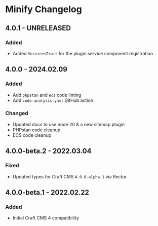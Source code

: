 # Minify Changelog

## 4.0.1 - UNRELEASED
### Added
* Added `ServicesTrait` for the plugin service component registration

## 4.0.0 - 2024.02.09
### Added
* Add `phpstan` and `ecs` code linting
* Add `code-analysis.yaml` GitHub action

### Changed
* Updated docs to use node 20 & a new sitemap plugin
* PHPstan code cleanup
* ECS code cleanup

## 4.0.0-beta.2 - 2022.03.04
### Fixed
* Updated types for Craft CMS `4.0.0-alpha.1` via Rector

## 4.0.0-beta.1 - 2022.02.22
### Added
* Initial Craft CMS 4 compatibility
